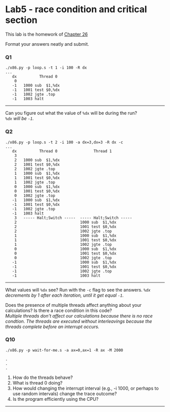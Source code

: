 # Lab5 - race condition and critical section

This lab is the homework of [Chapter 26](http://www.cs.wisc.edu/~remzi/OSTEP/threads-intro.pdf)

Format your answers neatly and submit.

### Q1

```
./x86.py -p loop.s -t 1 -i 100 -R dx
...
   dx          Thread 0         
    0   
   -1   1000 sub  $1,%dx
   -1   1001 test $0,%dx
   -1   1002 jgte .top
   -1   1003 halt
```

---
Can you figure out what the value of `%dx` will be during the run?  
_`%dx` will be `-1`._

### Q2
```
./x86.py -p loop.s -t 2 -i 100 -a dx=3,dx=3 -R dx -c
...
   dx          Thread 0                Thread 1         
    3   
    2   1000 sub  $1,%dx
    2   1001 test $0,%dx
    2   1002 jgte .top
    1   1000 sub  $1,%dx
    1   1001 test $0,%dx
    1   1002 jgte .top
    0   1000 sub  $1,%dx
    0   1001 test $0,%dx
    0   1002 jgte .top
   -1   1000 sub  $1,%dx
   -1   1001 test $0,%dx
   -1   1002 jgte .top
   -1   1003 halt
    3   ----- Halt;Switch -----  ----- Halt;Switch -----  
    2                            1000 sub  $1,%dx
    2                            1001 test $0,%dx
    2                            1002 jgte .top
    1                            1000 sub  $1,%dx
    1                            1001 test $0,%dx
    1                            1002 jgte .top
    0                            1000 sub  $1,%dx
    0                            1001 test $0,%dx
    0                            1002 jgte .top
   -1                            1000 sub  $1,%dx
   -1                            1001 test $0,%dx
   -1                            1002 jgte .top
   -1                            1003 halt
```
---
What values will `%dx` see? Run with the `-c` flag to see the answers.
_`%dx` decrements by 1 after each iteration, until it get equal `-1`._

Does the presence of multiple threads affect anything about your calculations? Is there a race condition in this code?  
_Multiple threads don't affect our calculations because there is no race condtion. The threads are executed without interleavings because the threads complete before an interrupt occurs._

### Q10

```
./x86.py -p wait-for-me.s -a ax=0,ax=1 -R ax -M 2000

.
.
.
```

1. How do the threads behave?
2. What is thread 0 doing?
3. How would changing the interrupt interval (e.g., -i 1000, or perhaps to use random intervals) change the trace outcome?
4. Is the program efficiently using the CPU?

---
